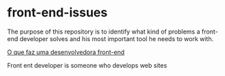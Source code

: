 # front-end-issues
The purpose of this repository is to identify what kind of problems a front-end developer solves and his most important tool he needs to work with.

[O que faz uma desenvolvedora front-end](https://youtu.be/ZY3-MFxVdEw)

Front ent developer is someone who develops web sites